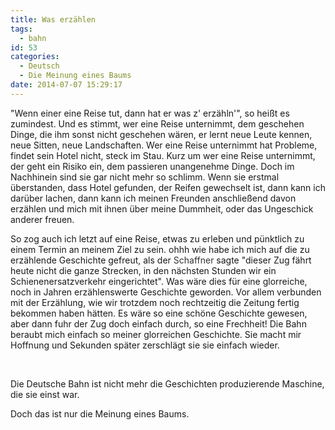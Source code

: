 ```yaml
---
title: Was erzählen
tags:
  - bahn
id: 53
categories:
  - Deutsch
  - Die Meinung eines Baums
date: 2014-07-07 15:29:17
---
```


"Wenn einer eine Reise tut, dann hat er was z' erzähln'", so heißt es zumindest.
Und es stimmt, wer eine Reise unternimmt, dem geschehen Dinge, die ihm sonst
nicht geschehen wären, er lernt neue Leute kennen, neue Sitten, neue
Landschaften. Wer eine Reise unternimmt hat Probleme, findet sein Hotel nicht,
steck im Stau. Kurz um wer eine Reise unternimmt, der geht ein Risiko ein, dem
passieren unangenehme Dinge. Doch im Nachhinein sind sie gar nicht mehr so
schlimm. Wenn sie erstmal überstanden, dass Hotel gefunden, der Reifen gewechselt
ist, dann kann ich darüber lachen, dann kann ich meinen Freunden anschließend
davon erzählen und mich mit ihnen über meine Dummheit, oder das Ungeschick
anderer freuen.

So zog auch ich letzt auf eine Reise, etwas zu erleben und pünktlich zu einem
Termin an meinem Ziel zu sein. ohhh wie habe ich mich auf die zu erzählende
Geschichte gefreut, als der <span style="color: #333333;">Schaffner </span>sagte "dieser Zug fährt heute nicht die
ganze Strecken, in den nächsten Stunden wir ein Schienenersatzverkehr
eingerichtet". Was wäre dies für eine glorreiche, noch in Jahren erzählenswerte
Geschichte geworden. Vor allem verbunden mit der Erzählung, wie wir trotzdem
noch rechtzeitig die Zeitung fertig bekommen haben hätten. Es wäre so eine
schöne Geschichte gewesen, aber dann fuhr der Zug doch einfach durch, so eine
Frechheit! Die Bahn beraubt mich einfach so meiner glorreichen Geschichte. Sie
macht mir Hoffnung und Sekunden später zerschlägt sie sie einfach wieder.

&nbsp;

Die Deutsche Bahn ist nicht mehr die Geschichten produzierende Maschine, die sie
einst war.

Doch das ist nur die Meinung eines Baums.